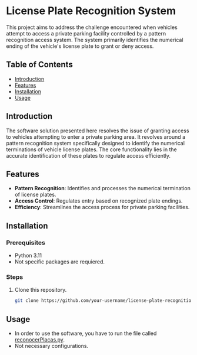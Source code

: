 # License Plate Recognition System

This project aims to address the challenge encountered when vehicles attempt to access a private parking facility controlled by a pattern recognition access system. The system primarily identifies the numerical ending of the vehicle's license plate to grant or deny access.

## Table of Contents

- [Introduction](#introduction)
- [Features](#features)
- [Installation](#installation)
- [Usage](#usage)

## Introduction

The software solution presented here resolves the issue of granting access to vehicles attempting to enter a private parking area. It revolves around a pattern recognition system specifically designed to identify the numerical terminations of vehicle license plates. The core functionality lies in the accurate identification of these plates to regulate access efficiently.

## Features

- **Pattern Recognition**: Identifies and processes the numerical termination of license plates.
- **Access Control**: Regulates entry based on recognized plate endings.
- **Efficiency**: Streamlines the access process for private parking facilities.

## Installation

### Prerequisites

- Python 3.11
- Not specific packages are requiered.

### Steps

1. Clone this repository.
    ```bash
    git clone https://github.com/your-username/license-plate-recognition.git
    ```

## Usage

- In order to use the software, you have to run the file called [reconocerPlacas.py](#reconocerPlacas.py).
- Not necessary configurations.
